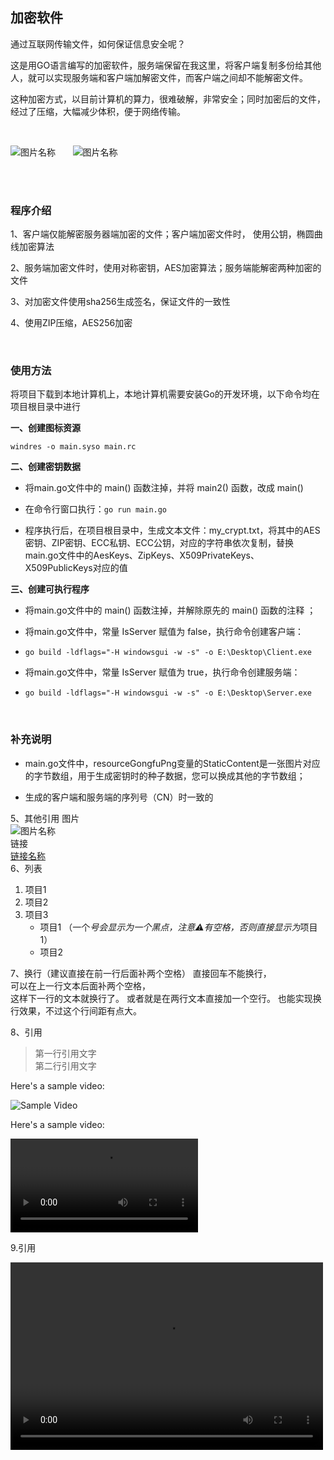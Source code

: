 

## 加密软件

通过互联网传输文件，如何保证信息安全呢？

这是用GO语言编写的加密软件，服务端保留在我这里，将客户端复制多份给其他人，就可以实现服务端和客户端加解密文件，而客户端之间却不能解密文件。

这种加密方式，以目前计算机的算力，很难破解，非常安全；同时加密后的文件，经过了压缩，大幅减少体积，便于网络传输。






<br>

![图片名称](https://www.baidu.com/img/bd_logo1.png)&nbsp;&nbsp;&nbsp;&nbsp;&nbsp;&nbsp;&nbsp;![图片名称](https://www.baidu.com/img/bd_logo1.png)  

<br>



<br>

### 程序介绍

1、客户端仅能解密服务器端加密的文件；客户端加密文件时， 使用公钥，椭圆曲线加密算法

2、服务端加密文件时，使用对称密钥，AES加密算法；服务端能解密两种加密的文件

3、对加密文件使用sha256生成签名，保证文件的一致性

4、使用ZIP压缩，AES256加密	

<br>

### 使用方法

将项目下载到本地计算机上，本地计算机需要安装Go的开发环境，以下命令均在项目根目录中进行

__一、创建图标资源__

`windres -o main.syso main.rc`


__二、创建密钥数据__

* 将main.go文件中的 main()  函数注掉，并将 main2()  函数，改成 main() 

* 在命令行窗口执行：`go run main.go`

* 程序执行后，在项目根目录中，生成文本文件：my_crypt.txt，将其中的AES密钥、ZIP密钥、ECC私钥、ECC公钥，对应的字符串依次复制，替换main.go文件中的AesKeys、ZipKeys、X509PrivateKeys、X509PublicKeys对应的值


__三、创建可执行程序__

* 将main.go文件中的 main()  函数注掉，并解除原先的 main()  函数的注释 ；

* 将main.go文件中，常量 IsServer 赋值为 false，执行命令创建客户端：  
* `go build -ldflags="-H windowsgui -w -s" -o E:\Desktop\Client.exe`

* 将main.go文件中，常量 IsServer 赋值为 true，执行命令创建服务端：  
* `go build -ldflags="-H windowsgui -w -s" -o E:\Desktop\Server.exe`

<br>

### 补充说明

* main.go文件中，resourceGongfuPng变量的StaticContent是一张图片对应的字节数组，用于生成密钥时的种子数据，您可以换成其他的字节数组；

* 生成的客户端和服务端的序列号（CN）时一致的














 
5、其他引用
图片  
![图片名称](https://www.baidu.com/img/bd_logo1.png)  
链接  
[链接名称](https://www.baidu.com/)    
6、列表 
1. 项目1  
2. 项目2  
3. 项目3  
   * 项目1 （一个*号会显示为一个黑点，注意⚠️有空格，否则直接显示为*项目1） 
   * 项目2   
 
7、换行（建议直接在前一行后面补两个空格）
直接回车不能换行，  
可以在上一行文本后面补两个空格，  
这样下一行的文本就换行了。
或者就是在两行文本直接加一个空行。
也能实现换行效果，不过这个行间距有点大。  
 
8、引用
> 第一行引用文字  
> 第二行引用文字   

Here's a sample video:

![Sample Video](https://github.com/user-attachments/assets/cb8e4161-5573-48d4-965c-f7f1e58b8251)


Here's a sample video:

![Sample Video](https://private-user-images.githubusercontent.com/19700138/391949025-cb8e4161-5573-48d4-965c-f7f1e58b8251.mp4)

9.引用

<video src="https://private-user-images.githubusercontent.com/19700138/391949025-cb8e4161-5573-48d4-965c-f7f1e58b8251.mp4" controls="controls" width="500" height="300"></video>

